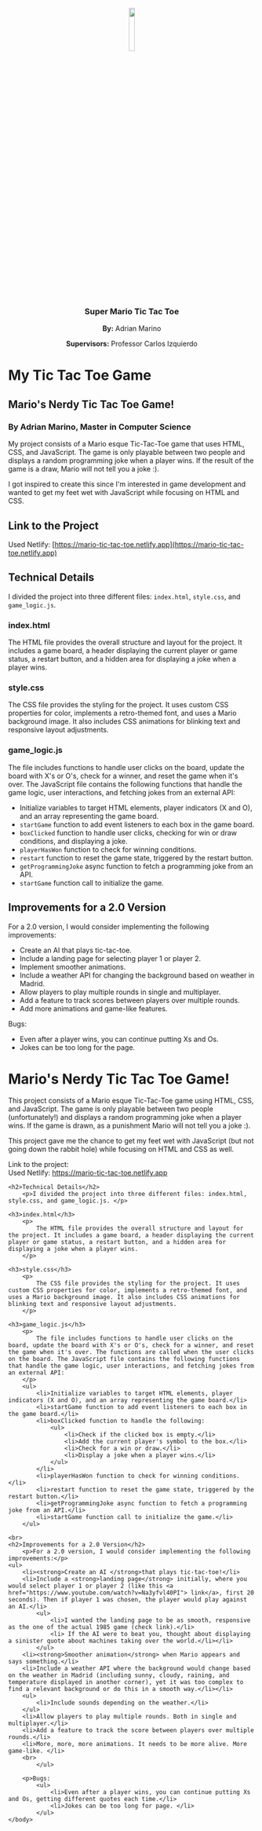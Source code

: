 <p align="center">
  <p align="center">
  <img src="https://cdn.pixabay.com/photo/2021/02/11/15/40/mario-6005703_1280.png", width = "15%">
<h3 align="center">Super Mario  Tic Tac Toe</h3>
<p align="center"><b>By:</b> Adrian Marino</p>
<p align="center"><b>Supervisors:</b> Professor Carlos Izquierdo</b></p>

# My Tic Tac Toe Game

## Mario's Nerdy Tic Tac Toe Game!
### By Adrian Marino, Master in Computer Science

My project consists of a Mario esque Tic-Tac-Toe game that uses HTML, CSS, and JavaScript. The game is only playable between two people and displays a random programming joke when a player wins. If the result of the game is a draw, Mario will not tell you a joke :).

I got inspired to create this since I'm interested in game development and wanted to get my feet wet with JavaScript while focusing on HTML and CSS.

## Link to the Project
Used Netlify: [https://mario-tic-tac-toe.netlify.app](https://mario-tic-tac-toe.netlify.app)

## Technical Details

I divided the project into three different files: `index.html`, `style.css`, and `game_logic.js`.

### index.html

The HTML file provides the overall structure and layout for the project. It includes a game board, a header displaying the current player or game status, a restart button, and a hidden area for displaying a joke when a player wins.

### style.css

The CSS file provides the styling for the project. It uses custom CSS properties for color, implements a retro-themed font, and uses a Mario background image. It also includes CSS animations for blinking text and responsive layout adjustments.

### game_logic.js

The file includes functions to handle user clicks on the board, update the board with X's or O's, check for a winner, and reset the game when it's over. The JavaScript file contains the following functions that handle the game logic, user interactions, and fetching jokes from an external API:

- Initialize variables to target HTML elements, player indicators (X and O), and an array representing the game board.
- `startGame` function to add event listeners to each box in the game board.
- `boxClicked` function to handle user clicks, checking for win or draw conditions, and displaying a joke.
- `playerHasWon` function to check for winning conditions.
- `restart` function to reset the game state, triggered by the restart button.
- `getProgrammingJoke` async function to fetch a programming joke from an API.
- `startGame` function call to initialize the game.

## Improvements for a 2.0 Version

For a 2.0 version, I would consider implementing the following improvements:

- Create an AI that plays tic-tac-toe.
- Include a landing page for selecting player 1 or player 2.
- Implement smoother animations.
- Include a weather API for changing the background based on weather in Madrid.
- Allow players to play multiple rounds in single and multiplayer.
- Add a feature to track scores between players over multiple rounds.
- Add more animations and game-like features.

Bugs:
- Even after a player wins, you can continue putting Xs and Os.
- Jokes can be too long for the page.


<body>
    <h1>Mario's Nerdy Tic Tac Toe Game!</h1>
        <p>This project consists of a Mario esque Tic-Tac-Toe game using HTML, CSS, and JavaScript. The game is only playable between two people (unfortunately!) and displays a random programming joke when a player wins. If the game is drawn, as a punishment Mario will not tell you a joke :).</p>
        <p>This project gave me the chance to get my feet wet with JavaScript (but not going down the rabbit hole) while focusing on HTML and CSS as well.</p>
    Link to the project:<br>
      Used Netlify: <a href="https://mario-tic-tac-toe.netlify.app"> https://mario-tic-tac-toe.netlify.app</a>
   
    <h2>Technical Details</h2>
        <p>I divided the project into three different files: index.html, style.css, and game_logic.js. </p>

    <h3>index.html</h3>
        <p> 
            The HTML file provides the overall structure and layout for the project. It includes a game board, a header displaying the current player or game status, a restart button, and a hidden area for displaying a joke when a player wins.
        </p>
            
    <h3>style.css</h3>
        <p>
            The CSS file provides the styling for the project. It uses custom CSS properties for color, implements a retro-themed font, and uses a Mario background image. It also includes CSS animations for blinking text and responsive layout adjustments.
        </p>

    <h3>game_logic.js</h3>
        <p>
            The file includes functions to handle user clicks on the board, update the board with X's or O's, check for a winner, and reset the game when it's over. The functions are called when the user clicks on the board. The JavaScript file contains the following functions that handle the game logic, user interactions, and fetching jokes from an external API:
        </p>
        <ul>
            <li>Initialize variables to target HTML elements, player indicators (X and O), and an array representing the game board.</li>
            <li>startGame function to add event listeners to each box in the game board.</li>
            <li>boxClicked function to handle the following:
                <ul>
                    <li>Check if the clicked box is empty.</li>
                    <li>Add the current player's symbol to the box.</li>
                    <li>Check for a win or draw.</li>
                    <li>Display a joke when a player wins.</li>
                </ul>
            </li>
            <li>playerHasWon function to check for winning conditions.</li>
            <li>restart function to reset the game state, triggered by the restart button.</li>
            <li>getProgrammingJoke async function to fetch a programming joke from an API.</li>
            <li>startGame function call to initialize the game.</li>
        </ul>

    <br>
    <h2>Improvements for a 2.0 Version</h2>
        <p>For a 2.0 version, I would consider implementing the following improvements:</p>
    <ul>
        <li><strong>Create an AI </strong>that plays tic-tac-toe!</li>
        <li>Include a <strong>landing page</strong> initially, where you would select player 1 or player 2 (like this <a href="https://www.youtube.com/watch?v=Na3yfvl40PI"> link</a>, first 20 seconds). Then if player 1 was chosen, the player would play against an AI.</li>
            <ul>
                <li>I wanted the landing page to be as smooth, responsive as the one of the actual 1985 game (check link).</li>
                <li> If the AI were to beat you, thought about displaying a sinister quote about machines taking over the world.</li></li>
            </ul>
        <li><strong>Smoother animation</strong> when Mario appears and says something.</li>
        <li>Include a weather API where the background would change based on the weather in Madrid (including sunny, cloudy, raining, and temperature displayed in another corner), yet it was too complex to find a relevant background or do this in a smooth way.</li></li>
        <ul>
            <li>Include sounds depending on the weather.</li>
        </ul>
        <li>Allow players to play multiple rounds. Both in single and multiplayer.</li>
        <li>Add a feature to track the score between players over multiple rounds.</li>
        <li>More, more, more animations. It needs to be more alive. More game-like. </li>
        <br>
            </ul>

        <p>Bugs:
            <ul>
                <li>Even after a player wins, you can continue putting Xs and Os, getting different quotes each time.</li>
                <li>Jokes can be too long for page. </li>
            </ul>
    </body>
</html>
